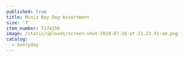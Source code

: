 ```yaml
---
published: true
title: Miniz Boy Dog Assortment
size: '7'
item_number: 717415K
image: /static/uploads/screen-shot-2019-07-16-at-11.23.41-am.png
catalog:
  - everyday
---
```


